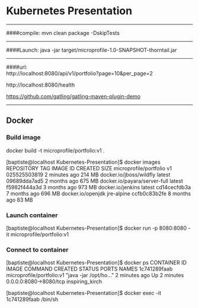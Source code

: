 # Kubernetes Presentation

____________________
####compile: 
mvn clean package -DskipTests

___________________
####Launch:
java -jar target/microprofile-1.0-SNAPSHOT-thorntail.jar
____________________
####url:  
http://localhost:8080/api/v1/portfolio?page=10&per_page=2

http://localhost:8080/health

https://github.com/gatling/gatling-maven-plugin-demo


_____________________________________
## Docker

### Build image
docker build -t microprofile/portfolio:v1 .

[baptiste@localhost Kubernetes-Presentation]$ docker images
REPOSITORY                     TAG                 IMAGE ID            CREATED             SIZE
microprofile/portfolio         v1                  025525503819        2 minutes ago       214 MB
docker.io/jboss/wildfly        latest              09689dda7ad5        2 months ago        675 MB
docker.io/payara/server-full   latest              f5982f444a3d        3 months ago        973 MB
docker.io/jenkins              latest              cd14cecfdb3a        7 months ago        696 MB
docker.io/openjdk              jre-alpine          ccfb0c83b2fe        8 months ago        83 MB


### Launch container
[baptiste@localhost Kubernetes-Presentation]$ docker run -p 8080:8080 -it microprofile/portfolio:v1

### Connect to container
[baptiste@localhost Kubernetes-Presentation]$ docker ps
CONTAINER ID        IMAGE                       COMMAND                  CREATED             STATUS              PORTS                    NAMES
1c741289faab        microprofile/portfolio:v1   "java -jar /opt/ho..."   2 minutes ago       Up 2 minutes        0.0.0.0:8080->8080/tcp   inspiring_kirch

[baptiste@localhost Kubernetes-Presentation]$ docker exec -it 1c741289faab /bin/sh

